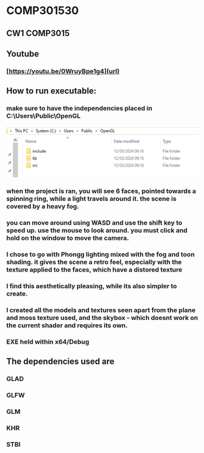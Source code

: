 # COMP301530
## CW1 COMP3015

## Youtube
### [https://youtu.be/0WruyBpe1g4](url)

## How to run executable:
### make sure to have the independencies placed in C:\Users\Public\OpenGL
![image](https://github.com/KacperZmu/comp301530/blob/main/libraries.png)

### when the project is ran, you will see 6 faces, pointed towards a spinning ring, while a light travels around it. the scene is covered by a heavy fog.
### you can move around using WASD and use the shift key to speed up. use the mouse to look around. you must click and hold on the window to move the camera.

### I chose to go with Phongg lighting mixed with the fog and toon shading. it gives the scene a retro feel, especially with the texture applied to the faces, which have a distored texture
### I find this aesthetically pleasing, while its also simpler to create.

### I created all the models and textures seen apart from the plane and moss texture used, and the skybox - which doesnt work on the current shader and requires its own.

### EXE held within x64/Debug

## The dependencies used are
### GLAD
### GLFW
### GLM
### KHR
### STBI

